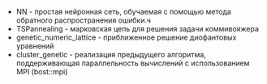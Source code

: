  + NN - простая нейронная сеть, обучаемая с помощью метода обратного распространения ошибки.ч
 + TSPannealing - марковская цепь для решения задачи коммивояжера
 + genetic_numeric_lattice - приближенное решение диофантовых уравнений
 + cluster_genetic - реализация предыдущего алгоритма, поддерживающая параллельность вычислений с использованием MPI (bost::mpi)

